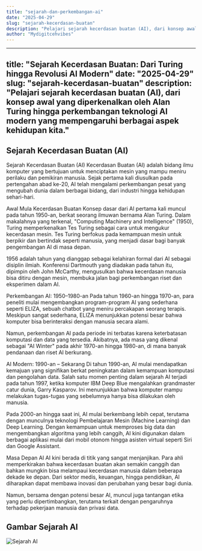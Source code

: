 ```yaml
---
title: "sejarah-dan-perkembangan-ai"
date: "2025-04-29"
slug: "sejarah-kecerdasan-buatan"
description: "Pelajari sejarah kecerdasan buatan (AI), dari konsep awal yang diperkenalkan oleh Alan Turing hingga perkembangan teknologi AI modern yang mempengaruhi berbagai aspek kehidupan kita."
author: "Mydigitcehvibes"
---
```

---
title: "Sejarah Kecerdasan Buatan: Dari Turing hingga Revolusi AI Modern"
date: "2025-04-29"
slug: "sejarah-kecerdasan-buatan"
description: "Pelajari sejarah kecerdasan buatan (AI), dari konsep awal yang diperkenalkan oleh Alan Turing hingga perkembangan teknologi AI modern yang mempengaruhi berbagai aspek kehidupan kita."
---

## Sejarah Kecerdasan Buatan (AI)

Sejarah Kecerdasan Buatan (AI)
Kecerdasan Buatan (AI) adalah bidang ilmu komputer yang bertujuan untuk menciptakan mesin yang mampu meniru perilaku dan pemikiran manusia. Sejak pertama kali diusulkan pada pertengahan abad ke-20, AI telah mengalami perkembangan pesat yang mengubah dunia dalam berbagai bidang, dari industri hingga kehidupan sehari-hari.

Awal Mula Kecerdasan Buatan
Konsep dasar dari AI pertama kali muncul pada tahun 1950-an, berkat seorang ilmuwan bernama Alan Turing. Dalam makalahnya yang terkenal, "Computing Machinery and Intelligence" (1950), Turing memperkenalkan Tes Turing sebagai cara untuk mengukur kecerdasan mesin. Tes Turing berfokus pada kemampuan mesin untuk berpikir dan bertindak seperti manusia, yang menjadi dasar bagi banyak pengembangan AI di masa depan.

1956 adalah tahun yang dianggap sebagai kelahiran formal dari AI sebagai disiplin ilmiah. Konferensi Dartmouth yang diadakan pada tahun itu, dipimpin oleh John McCarthy, mengusulkan bahwa kecerdasan manusia bisa ditiru dengan mesin, membuka jalan bagi perkembangan riset dan eksperimen dalam AI.

Perkembangan AI: 1950–1980-an
Pada tahun 1960-an hingga 1970-an, para peneliti mulai mengembangkan program-program AI yang sederhana seperti ELIZA, sebuah chatbot yang meniru percakapan seorang terapis. Meskipun sangat sederhana, ELIZA menunjukkan potensi besar bahwa komputer bisa berinteraksi dengan manusia secara alami.

Namun, perkembangan AI pada periode ini terbatas karena keterbatasan komputasi dan data yang tersedia. Akibatnya, ada masa yang dikenal sebagai "AI Winter" pada akhir 1970-an hingga 1980-an, di mana banyak pendanaan dan riset AI berkurang.

AI Modern: 1990-an – Sekarang
Di tahun 1990-an, AI mulai mendapatkan kemajuan yang signifikan berkat peningkatan dalam kemampuan komputasi dan pengolahan data. Salah satu momen penting dalam sejarah AI terjadi pada tahun 1997, ketika komputer IBM Deep Blue mengalahkan grandmaster catur dunia, Garry Kasparov. Ini menunjukkan bahwa komputer mampu melakukan tugas-tugas yang sebelumnya hanya bisa dilakukan oleh manusia.

Pada 2000-an hingga saat ini, AI mulai berkembang lebih cepat, terutama dengan munculnya teknologi Pembelajaran Mesin (Machine Learning) dan Deep Learning. Dengan kemampuan untuk memproses big data dan mengembangkan algoritma yang lebih canggih, AI kini digunakan dalam berbagai aplikasi mulai dari mobil otonom hingga asisten virtual seperti Siri dan Google Assistant.

Masa Depan AI
AI kini berada di titik yang sangat menjanjikan. Para ahli memperkirakan bahwa kecerdasan buatan akan semakin canggih dan bahkan mungkin bisa melampaui kecerdasan manusia dalam beberapa dekade ke depan. Dari sektor medis, keuangan, hingga pendidikan, AI diharapkan dapat membawa inovasi dan perubahan yang besar bagi dunia.

Namun, bersama dengan potensi besar AI, muncul juga tantangan etika yang perlu dipertimbangkan, terutama terkait dengan pengaruhnya terhadap pekerjaan manusia dan privasi data.

## Gambar Sejarah AI
![Sejarah AI](url_gambar_kamu)


